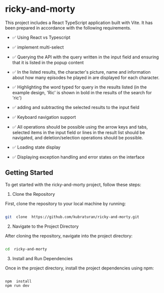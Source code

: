 
# ricky-and-morty

This project includes a React TypeScript application built with Vite. It has been prepared in accordance with the following requirements.

  

- ✅ Using React vs Typescript

- ✅ implement multi-select

- ✅ Querying the API with the query written in the input field and ensuring that it is listed in the popup content

- ✅ In the listed results, the character's picture, name and information about how many episodes he played in are displayed for each character.

- ✅ Highlighting the word typed for query in the results listed (in the example design, 'Ric' is shown in bold in the results of the search for 'ric')

- ✅ adding and subtracting the selected results to the input field

- ✅ Keyboard navigation support

- ✅ All operations should be possible using the arrow keys and tabs, selected items in the input field or lines in the result list should be navigated, and deletion/selection operations should be possible.

- ✅ Loading state display

- ✅ Displaying exception handling and error states on the interface

  

## Getting Started

To get started with the ricky-and-morty project, follow these steps:

  

1. Clone the Repository

First, clone the repository to your local machine by running:

  

```bash

git  clone  https://github.com/kubraturan/ricky-and-morty.git

```

  

2. Navigate to the Project Directory

After cloning the repository, navigate into the project directory:

  

```bash

cd  ricky-and-morty

```

  

3. Install and Run Dependencies

Once in the project directory, install the project dependencies using npm:
  

```bash

npm  install
npm run dev

```